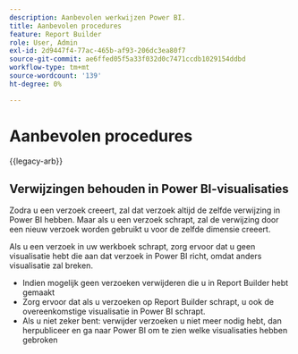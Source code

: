 ```yaml
---
description: Aanbevolen werkwijzen Power BI.
title: Aanbevolen procedures
feature: Report Builder
role: User, Admin
exl-id: 2d9447f4-77ac-465b-af93-206dc3ea80f7
source-git-commit: ae6ffed05f5a33f032d0c7471ccdb1029154ddbd
workflow-type: tm+mt
source-wordcount: '139'
ht-degree: 0%

---
```


# Aanbevolen procedures

{{legacy-arb}}

## Verwijzingen behouden in Power BI-visualisaties

Zodra u een verzoek creeert, zal dat verzoek altijd de zelfde verwijzing in Power BI hebben. Maar als u een verzoek schrapt, zal de verwijzing door een nieuw verzoek worden gebruikt u voor de zelfde dimensie creeert.

Als u een verzoek in uw werkboek schrapt, zorg ervoor dat u geen visualisatie hebt die aan dat verzoek in Power BI richt, omdat anders visualisatie zal breken.

* Indien mogelijk geen verzoeken verwijderen die u in Report Builder hebt gemaakt
* Zorg ervoor dat als u verzoeken op Report Builder schrapt, u ook de overeenkomstige visualisatie in Power BI schrapt.
* Als u niet zeker bent: verwijder verzoeken u niet meer nodig hebt, dan herpubliceer en ga naar Power BI om te zien welke visualisaties hebben gebroken
